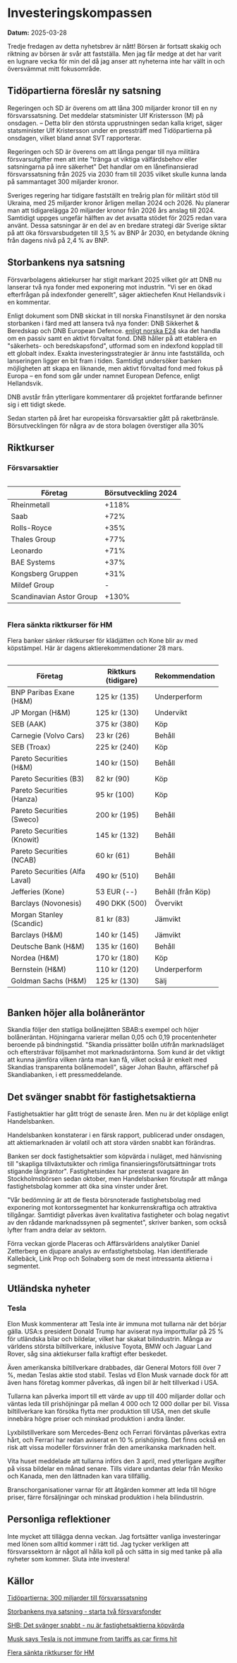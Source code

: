 # Investeringskompassen

**Datum:** 2025-03-28

Tredje fredagen av detta nyhetsbrev är nått! Börsen är fortsatt skakig och riktning av börsen är svår att fastställa.
Men jag får medge at det har varit en lugnare vecka för min del då jag anser att nyheterna inte har vällt in och översvämmat
mitt fokusområde.

## Tidöpartierna föreslår ny satsning
Regeringen och SD är överens om att låna 300 miljarder kronor till en ny försvarssatsning. Det meddelar statsminister Ulf Kristersson (M) på onsdagen.
– Detta blir den största upprustningen sedan kalla kriget, säger statsminister Ulf Kristersson under en pressträff med
Tidöpartierna på onsdagen, vilket bland annat SVT rapporterar.

Regeringen och SD är överens om att långa pengar till nya militära försvarsutgifter men att inte "tränga ut viktiga välfärdsbehov
eller satsningarna på inre säkerhet" Det handlar om en lånefinansierad försvarssatsning från 2025 via 2030 fram till 2035 vilket skulle
kunna landa på sammantaget 300 miljarder kronor.

Sveriges regering har tidigare fastställt en treårig plan för militärt stöd till Ukraina, med 25 miljarder kronor årligen mellan 2024 och 2026.
Nu planerar man att tidigarelägga 20 miljarder kronor från 2026 års anslag till 2024. Samtidigt uppges ungefär hälften av det avsatta stödet för 2025 redan vara använt.
Dessa satsningar är en del av en bredare strategi där Sverige siktar på att öka försvarsbudgeten till 3,5 % av BNP år 2030, en betydande ökning från dagens nivå på 2,4 % av BNP.

## Storbankens nya satsning
Försvarbolagens aktiekurser har stigit markant 2025 vilket gör att DNB nu lanserar två nya fonder med exponering mot industrin.
"Vi ser en ökad efterfrågan på indexfonder generellt", säger aktiechefen Knut Hellandsvik i en kommentar.

Enligt dokument som DNB skickat in till norska Finanstilsynet är den norska storbanken i färd med att lansera två nya fonder:
DNB Sikkerhet & Beredskap och DNB European Defence. [enligt norska E24](https://e24.no/boers-og-finans/i/alx71L/dnb-planlegger-to-forsvarsfond) ska det handla om en passiv samt en aktivt förvaltat fond.
DNB håller på att etablera en "säkerhets- och beredskapsfond", utformad som en indexfond kopplad till ett globalt index. Exakta investeringsstrategier är ännu inte fastställda, och lanseringen ligger en bit fram i tiden.
Samtidigt undersöker banken möjligheten att skapa en liknande, men aktivt förvaltad fond med fokus på Europa – en fond som går under namnet European Defence, enligt Hellandsvik.

DNB avstår från ytterligare kommentarer då projektet fortfarande befinner sig i ett tidigt skede.

Sedan starten på året har europeiska försvarsaktier gått på raketbränsle. Börsutvecklingen för några av de stora bolagen överstiger alla 30%

## Riktkurser

### Försvarsaktier
<div style="font-size: 12px; width: 95%; overflow-x: auto;">

| Företag                   | Börsutveckling 2024 |
|---------------------------|--------------------|
| Rheinmetall              | +118%             |
| Saab                     | +72%              |
| Rolls-Royce              | +35%              |
| Thales Group             | +77%              |
| Leonardo                 | +71%              |
| BAE Systems              | +37%              |
| Kongsberg Gruppen        | +31%              |
| Mildef Group             | -                 |
| Scandinavian Astor Group | +130%             |

</div>

### Flera sänkta riktkurser för HM
Flera banker sänker riktkurser för klädjätten och Kone blir av med köpstämpel. Här är dagens aktierekommendationer 28 mars.

<div style="font-size: 12px; width: 95%; overflow-x: auto;">

| Företag                   | Riktkurs (tidigare) | Rekommendation |
|---------------------------|--------------------|----------------|
| BNP Paribas Exane (H&M)   | 125 kr (135)      | Underperform   |
| JP Morgan (H&M)           | 125 kr (130)      | Undervikt      |
| SEB (AAK)                 | 375 kr (380)      | Köp            |
| Carnegie (Volvo Cars)     | 23 kr (26)        | Behåll         |
| SEB (Troax)               | 225 kr (240)      | Köp            |
| Pareto Securities (H&M)   | 140 kr (150)      | Behåll         |
| Pareto Securities (B3)    | 82 kr (90)        | Köp            |
| Pareto Securities (Hanza) | 95 kr (100)       | Köp            |
| Pareto Securities (Sweco) | 200 kr (195)      | Behåll         |
| Pareto Securities (Knowit)| 145 kr (132)      | Behåll         |
| Pareto Securities (NCAB)  | 60 kr (61)        | Behåll         |
| Pareto Securities (Alfa Laval) | 490 kr (510) | Behåll         |
| Jefferies (Kone)          | 53 EUR (--)       | Behåll (från Köp) |
| Barclays (Novonesis)      | 490 DKK (500)     | Övervikt       |
| Morgan Stanley (Scandic)  | 81 kr (83)        | Jämvikt        |
| Barclays (H&M)           | 140 kr (145)      | Jämvikt        |
| Deutsche Bank (H&M)      | 135 kr (160)      | Behåll         |
| Nordea (H&M)            | 170 kr (180)      | Köp            |
| Bernstein (H&M)         | 110 kr (120)      | Underperform   |
| Goldman Sachs (H&M)     | 125 kr (130)      | Sälj           |

</div>

## Banken höjer alla bolåneräntor
Skandia följer den statliga bolånejätten SBAB:s exempel och höjer bolåneräntan. Höjningarna varierar mellan 0,05 och 0,19 procentenheter beroende på bindningstid.
"Skandia prissätter bolån utifrån marknadsläget och eftersträvar följsamhet mot marknadsräntorna. Som kund är det viktigt att kunna jämföra vilken ränta man kan få,
vilket också är enkelt med Skandias transparenta bolånemodell", säger Johan Bauhn, affärschef på Skandiabanken, i ett pressmeddelande.

## Det svänger snabbt för fastighetsaktierna
Fastighetsaktier har gått trögt de senaste åren. Men nu är det köpläge enligt Handelsbanken.

Handelsbanken konstaterar i en färsk rapport, publicerad under onsdagen, att aktiemarknaden är volatil och att stora värden snabbt kan förändras.

Banken ser dock fastighetsaktier som köpvärda i nuläget, med hänvisning till "skapliga tillväxtutsikter och rimliga finansieringsförutsättningar trots stigande långräntor".
Fastighetsindex har presterat svagare än Stockholmsbörsen sedan oktober, men Handelsbanken förutspår att många fastighetsbolag kommer att öka sina vinster under året.

"Vår bedömning är att de flesta börsnoterade fastighetsbolag med exponering mot kontorssegmentet har konkurrenskraftiga och attraktiva tillgångar.
Samtidigt påverkas även kvalitativa fastigheter och bolag negativt av den rådande marknadssynen på segmentet", skriver banken, som också lyfter fram andra delar av sektorn.

Förra veckan gjorde Placeras och Affärsvärldens analytiker Daniel Zetterberg en djupare analys av enfastighetsbolag.
Han identifierade Kallebäck, Link Prop och Solnaberg som de mest intressanta aktierna i segmentet.


## Utländska nyheter

### Tesla
Elon Musk kommenterar att Tesla inte är immuna mot tullarna när det börjar gälla.
USA:s president Donald Trump har aviserat nya importtullar på 25 % för utländska bilar och bildelar, vilket har skakat bilindustrin.
Många av världens största biltillverkare, inklusive Toyota, BMW och Jaguar Land Rover, såg sina aktiekurser falla kraftigt efter beskedet.

Även amerikanska biltillverkare drabbades, där General Motors föll över 7 %, medan Teslas aktie stod stabil.
Teslas vd Elon Musk varnade dock för att även hans företag kommer påverkas, då ingen bil är helt tillverkad i USA.

Tullarna kan påverka import till ett värde av upp till 400 miljarder dollar och väntas leda till prishöjningar på mellan 4 000 och 12 000 dollar per bil.
Vissa biltillverkare kan försöka flytta mer produktion till USA, men det skulle innebära högre priser och minskad produktion i andra länder.

Lyxbilstillverkare som Mercedes-Benz och Ferrari förväntas påverkas extra hårt, och Ferrari har redan aviserat en 10 % prishöjning.
Det finns också en risk att vissa modeller försvinner från den amerikanska marknaden helt.

Vita huset meddelade att tullarna införs den 3 april, med ytterligare avgifter på vissa bildelar en månad senare.
Tills vidare undantas delar från Mexiko och Kanada, men den lättnaden kan vara tillfällig.

Branschorganisationer varnar för att åtgärden kommer att leda till högre priser, färre försäljningar och minskad produktion i hela bilindustrin.

## Personliga reflektioner
Inte mycket att tillägga denna veckan. Jag fortsätter vanliga investeringar med lönen som alltid kommer i rätt tid. Jag tycker verkligen att försvarssektorn
är något all hålla koll på och sätta in sig med tanke på alla nyheter som kommer. Sluta inte investera!

## Källor
[Tidöpartierna: 300 miljarder till försvarssatsning](https://www.placera.se/nyheter/regeringen-och-sd-overens-300-miljarder-till-ny-forsvarssatsning)

[Storbankens nya satsning - starta två försvarsfonder](https://www.placera.se/nyheter/storbankens-nya-satsning--startar-tva-forsvarsfonder)

[SHB: Det svänger snabbt - nu är fastighetsaktierna köpvärda](https://www.placera.se/nyheter/shb-det-svanger-snabbt--nu-ar-fastighetsaktierna-kopvarda)

[Musk says Tesla is not immune from tariffs as car firms hit](https://www.bbc.com/news/articles/cnvz4097q8ro)

[Flera sänkta riktkurser för HM](https://placera.se/nyheter/flera-sankta-riktkurser-for-hm)
